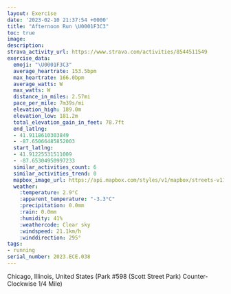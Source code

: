 ```yaml
---
layout: Exercise
date: '2023-02-10 21:37:54 +0000'
title: "Afternoon Run \U0001F3C3"
toc: true
image:
description:
strava_activity_url: https://www.strava.com/activities/8544511549
exercise_data:
  emoji: "\U0001F3C3"
  average_heartrate: 153.5bpm
  max_heartrate: 166.0bpm
  average_watts: W
  max_watts: W
  distance_in_miles: 2.57mi
  pace_per_mile: 7m39s/mi
  elevation_high: 189.0m
  elevation_low: 181.2m
  total_elevation_gain_in_feet: 78.7ft
  end_latlng:
  - 41.9118610303849
  - -87.65066485852003
  start_latlng:
  - 41.91225531511009
  - -87.65304950997233
  similar_activities_count: 6
  similar_activities_trend: 0
  mapbox_image_url: https://api.mapbox.com/styles/v1/mapbox/streets-v11/static/path-5+787af2-1.0(g%7Bx~Fhl~uOCeBQu%40DMt%40cAN%5BX_%40Xq%40PcA%40aBJg%40Cg%40%40a%40CWV%40HEBIBcAAeFBcBCkBBq%40JyAAg%40OwBBo%40FMXWZQ%60%40%3FX%40BBBDCdA%3FnCBh%40FXPRTL%7CAANEROJYD%5BAsCE%5DCOKSKIIEeACa%40HQFIHQd%40En%40%3FvADv%40DRRRTNzA%3FJANKNYFU%40%7B%40CeCSe%40IIICcA%40q%40FIFKTITC%60%40A%60BDv%40FRV%5CNHL%40zAMPIJOF%5D%40YCuCEWU_%40KGQCo%40Ai%40FOHOVG%5CE~%40%40nADb%40DVJPRLVDp%40%3Ff%40ENKLSHg%40%40u%40G%7DBGUOSGEUEg%40As%40FODUd%40EVEbB%40%7C%40DZV%5CXNvAAZMNWHW%40YAmCC%5BIUQSQGIA%7B%40Bk%40JORITGh%40%3FhADnAFRJPPPLBRC%5E%40f%40ERGLQH%5BDYCk%40%3FeBC%5DGMUYUI_%40AoAB%5DGSOG%40aBBIFCFLfDLnA%3F%7C%40E%5E%3F%5CIbCBtEBh%40Ex%40Fj%40%40b%40BXEZCBa%40HGH%3FZDZAHOLEL%3Fj%40),pin-s-s+e5b22e(-87.65141,41.91172),pin-s-f+89ae00(-87.64919000000006,41.91113999999998)/auto/800x800?access_token=pk.eyJ1Ijoiam9zaGJlY2ttYW4iLCJhIjoiY205eWR2aDd1MWZ6djJrbXc4a3M0bWZleiJ9.XiG9OWkNcZk2QzjJbxLB4A
  weather:
    :temperature: 2.9°C
    :apparent_temperature: "-3.3°C"
    :precipitation: 0.0mm
    :rain: 0.0mm
    :humidity: 41%
    :weathercode: Clear sky
    :windspeed: 21.1km/h
    :winddirection: 295°
tags:
- running
serial_number: 2023.ECE.038
---
```

Chicago, Illinois, United States (Park #598 (Scott Street Park) Counter-Clockwise 1/4 Mile)
